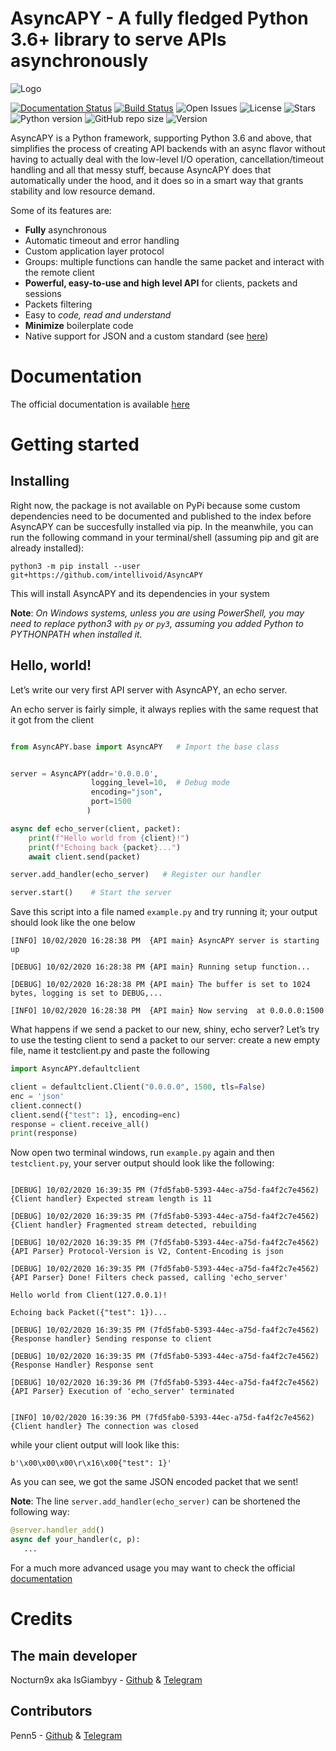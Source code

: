 # AsyncAPY - A fully fledged Python 3.6+ library to serve APIs asynchronously 

![Logo](https://i.ibb.co/2jsY3Kv/IMG-20200316-114028-125.png)

[![Documentation Status](https://readthedocs.org/projects/asyncapy/badge/?version=dev)](https://asyncapy.readthedocs.io/en/dev/?badge=dev) 
[![Build Status](https://travis-ci.com/nocturn9x/AsyncAPY.svg?branch=master)](https://travis-ci.com/nocturn9x/AsyncAPY)
![Open Issues](https://img.shields.io/github/issues/nocturn9x/AsyncAPY) 
![License](https://img.shields.io/github/license/nocturn9x/AsyncAPY)
![Stars](https://img.shields.io/github/stars/nocturn9x/AsyncAPY)
![Python version](https://img.shields.io/badge/python-%3E%3D3.6-yellow)
![GitHub repo size](https://img.shields.io/github/repo-size/nocturn9x/AsyncAPY)
![Version](https://img.shields.io/badge/version-0.3.2-blue)

AsyncAPY is a Python framework, supporting Python 3.6 and above, that simplifies the process of creating API backends with an async flavor without having to actually deal with the low-level I/O operation, cancellation/timeout handling and all that messy stuff, because AsyncAPY does that automatically under the hood, and it does so in a smart way that grants stability and low resource demand.

Some of its features are:

- **Fully** asynchronous
- Automatic timeout and error handling
- Custom application layer protocol
- Groups: multiple functions can handle the same packet and interact with the remote client
- __Powerful, easy-to-use and high level API__ for clients, packets and sessions
- Packets filtering
- Easy to _code, read and understand_
- **Minimize** boilerplate code
- Native support for JSON and a custom standard (see [here](https://github.com/netkas/ZiProto-Python))


# Documentation

The official documentation is available [here](https://asyncapy.readthedocs.io)

# Getting started

## Installing

Right now, the package is not available on PyPi because some custom dependencies need to be documented and published to the index before AsyncAPY can be succesfully installed via pip. In the meanwhile, you can run the following command in your terminal/shell (assuming pip and git are already installed):

`python3 -m pip install --user git+https://github.com/intellivoid/AsyncAPY`

This will install AsyncAPY and its dependencies in your system

__Note__: _On Windows systems, unless you are using PowerShell, you may need to replace python3 with `py` or `py3`, assuming you added Python to PYTHONPATH when installed it._

## Hello, world!

Let’s write our very first API server with AsyncAPY, an echo server.

An echo server is fairly simple, it always replies with the same request that it got from the client


```python

from AsyncAPY.base import AsyncAPY   # Import the base class


server = AsyncAPY(addr='0.0.0.0',
                  logging_level=10,  # Debug mode
                  encoding="json",
                  port=1500
                 )

async def echo_server(client, packet):
    print(f"Hello world from {client}!")
    print(f"Echoing back {packet}...")
    await client.send(packet)

server.add_handler(echo_server)   # Register our handler

server.start()    # Start the server
```

Save this script into a file named ```example.py``` and try running it; your output should look like the one below

```
[INFO] 10/02/2020 16:28:38 PM  {API main} AsyncAPY server is starting up

[DEBUG] 10/02/2020 16:28:38 PM {API main} Running setup function...

[DEBUG] 10/02/2020 16:28:38 PM {API main} The buffer is set to 1024 bytes, logging is set to DEBUG,...

[INFO] 10/02/2020 16:28:38 PM  {API main} Now serving  at 0.0.0.0:1500
```

What happens if we send a packet to our new, shiny, echo server? Let’s try to use the testing client to send a packet to our server: create a new empty file, name it testclient.py and paste the following

```python
import AsyncAPY.defaultclient

client = defaultclient.Client("0.0.0.0", 1500, tls=False)
enc = 'json'
client.connect()
client.send({"test": 1}, encoding=enc)
response = client.receive_all()
print(response)
```


Now open two terminal windows, run `example.py` again and then `testclient.py`, your server output should look like the following:

```[INFO] 10/02/2020 16:39:35 PM  {Client handler} New session started, UUID is 7fd5fab0-5393-44ec-a75d-fa4f2c7e4562

[DEBUG] 10/02/2020 16:39:35 PM (7fd5fab0-5393-44ec-a75d-fa4f2c7e4562) {Client handler} Expected stream length is 11

[DEBUG] 10/02/2020 16:39:35 PM (7fd5fab0-5393-44ec-a75d-fa4f2c7e4562) {Client handler} Fragmented stream detected, rebuilding

[DEBUG] 10/02/2020 16:39:35 PM (7fd5fab0-5393-44ec-a75d-fa4f2c7e4562) {API Parser} Protocol-Version is V2, Content-Encoding is json

[DEBUG] 10/02/2020 16:39:35 PM (7fd5fab0-5393-44ec-a75d-fa4f2c7e4562) {API Parser} Done! Filters check passed, calling 'echo_server'

Hello world from Client(127.0.0.1)!

Echoing back Packet({"test": 1})...

[DEBUG] 10/02/2020 16:39:35 PM (7fd5fab0-5393-44ec-a75d-fa4f2c7e4562) {Response handler} Sending response to client

[DEBUG] 10/02/2020 16:39:35 PM (7fd5fab0-5393-44ec-a75d-fa4f2c7e4562) {Response Handler} Response sent

[DEBUG] 10/02/2020 16:39:36 PM (7fd5fab0-5393-44ec-a75d-fa4f2c7e4562) {API Parser} Execution of 'echo_server' terminated


[INFO] 10/02/2020 16:39:36 PM (7fd5fab0-5393-44ec-a75d-fa4f2c7e4562) {Client handler} The connection was closed
```

while your client output will look like this:

`b'\x00\x00\x00\r\x16\x00{"test": 1}'`

As you can see, we got the same JSON encoded packet that we sent!


__Note__: The line `server.add_handler(echo_server)` can be shortened the following way:

```python
@server.handler_add()
async def your_handler(c, p):
   ...
```

For a much more advanced usage you may want to check the official [documentation](https://asyncapy.readthedocs.io)

# Credits

## The main developer

Nocturn9x aka IsGiambyy - [Github](https://github.com/nocturn9x) & [Telegram](https://t.me/isgiambyy)

## Contributors

Penn5 - [Github](https://github.com/penn5) & [Telegram](https://t.me/Hackintosh5)


